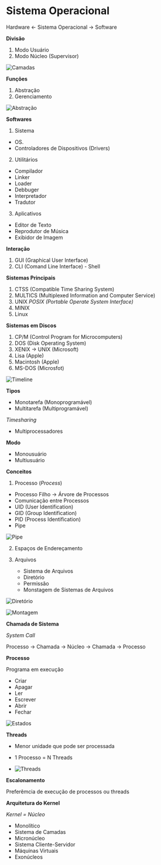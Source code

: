 # Sistema Operacional

Hardware <- Sistema Operacional -> Software

**Divisão**
1. Modo Usuário
2. Modo Núcleo (Supervisor)


![Camadas](img1.png)

**Funções**
1. Abstração
2. Gerenciamento

![Abstração](img2.png)


**Softwares**
1. Sistema
  * OS.
  * Controladores de Dispositivos (Drivers)
2. Utilitários
  * Compilador
  * Linker
  * Loader
  * Debbuger
  * Interpretador
  * Tradutor
3. Aplicativos
  * Editor de Texto
  * Reprodutor de Música
  * Exibidor de Imagem

**Interação**
1. GUI (Graphical User Interface)
2. CLI (Comand Line Interface) - Shell

**Sistemas Principais**
1. CTSS (Compatible Time Sharing System)
2. MULTICS (Multiplexed Information and Computer Service)
3. UNIX
   *POSIX (Portable Operate System Interface)*
5. MINIX
6. Linux

**Sistemas em Discos**
1. CP/M (Control Program for Microcomputers)
2. DOS (Disk Operating System)
3. XENIX -> UNIX (Microsoft)
4. Lisa (Apple)
5. Macintosh (Apple)
6. MS-DOS (Microsfot)


![Timeline](img3.png)

**Tipos**
* Monotarefa (Monoprogramável)
* Multitarefa (Multiprogramável)

 *Timesharing*
* Multiprocessadores

**Modo**
* Monousuário
* Multiusuário

**Conceitos**
1. Processo (*Process*)
  * Processo Filho -> Árvore de Processos
  * Comunicação entre Processos
  * UID (User Identification)
  * GID (Group Identification)
  * PID (Process Identification)
  * Pipe
 
![Pipe](img6.png)

2. Espaços de Endereçamento

3. Arquivos
   * Sistema de Arquivos
   * Diretório
   * Permissão
   * Monstagem de Sistemas de Arquivos


![Diretório](img4.png)

![Montagem](img5.png)

**Chamada de Sistema**

*System Call*

Processo -> Chamada -> Núcleo -> Chamada -> Processo

**Processo**

Programa em execução

* Criar
* Apagar
* Ler
* Escrever
* Abrir
* Fechar


![Estados](img7.png)

**Threads**

* Menor unidade que pode ser processada
* 1 Processo = N Threads


* ![Threads](img8.png)

**Escalonamento**

Preferêmcia de execução de processos ou threads

**Arquitetura do Kernel**

*Kernel = Núcleo*

* Monolítico
* Sistema de Camadas
* Micronúcleo
* Sistema Cliente-Servidor
* Máquinas Virtuais
* Exonúcleos

